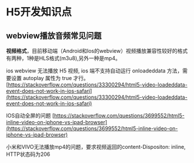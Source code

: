 # H5开发知识点

## webview播放音频常见问题

**视频格式**，目前移动端（Android和Ios的webview）视频播放兼容性较好的格式有两种，1种是HLS格式(m3u8),另外一种是mp4。

ios webview 无法播放 H5 视频, ios 端不支持自动运行 onloadeddata 方法，需要设置 autoplay 属性为 true 才行。[https://stackoverflow.com/questions/33300294/html5-video-loadeddata-event-does-not-work-in-ios-safari](https://stackoverflow.com/questions/33300294/html5-video-loadeddata-event-does-not-work-in-ios-safari)

IOS自动全屏的问题
[https://stackoverflow.com/questions/3699552/html5-inline-video-on-iphone-vs-ipad-browser](https://stackoverflow.com/questions/3699552/html5-inline-video-on-iphone-vs-ipad-browser)

小米和VIVO无法播放mp4的问题，要求视频返回的content-Dispositon: inline, HTTP状态码为206